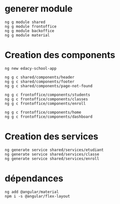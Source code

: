 # generer module

    ng g module shared
    ng g module frontoffice
    ng g module backoffice
    ng g module material

# Creation des components

    ng new edacy-school-app

    ng g c shared/components/header
    ng g c shared/components/footer
    ng g c shared/components/page-not-found
  
    ng g c frontoffice/components/students
    ng g c frontoffice/components/classes
    ng g c frontoffice/components/enroll

    ng g c frontoffice/components/home
    ng g c frontoffice/components/dashboard

# Creation des services

    ng generate service shared/services/etudiant
    ng generate service shared/services/classe 
    ng generate service shared/services/enroll  

# dépendances

    ng add @angular/material
    npm i -s @angular/flex-layout
